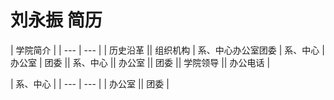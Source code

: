 # 刘永振 简历

| 学院简介 |
| --- | --- |
| 历史沿革 || 组织机构 | 系、中心办公室团委 | 系、中心 | 办公室 | 团委 || 系、中心 || 办公室 || 团委 || 学院领导 || 办公电话 |

| 系、中心 |
| --- | --- |
| 办公室 || 团委 |
